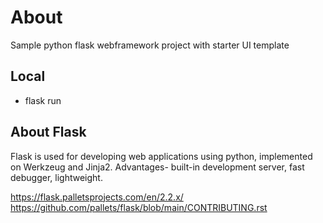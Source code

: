 # About
Sample python flask webframework project with starter UI template

## Local
- flask run

## About Flask
Flask is used for developing web applications using python, implemented on Werkzeug and Jinja2. 
Advantages- built-in development server, fast debugger, lightweight.

https://flask.palletsprojects.com/en/2.2.x/
https://github.com/pallets/flask/blob/main/CONTRIBUTING.rst
